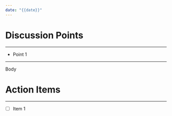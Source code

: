 ```yaml
---
date: "{{date}}"
---
```

# Discussion Points
---
- Point 1
---
Body


# Action Items
---
- [ ] Item 1 
